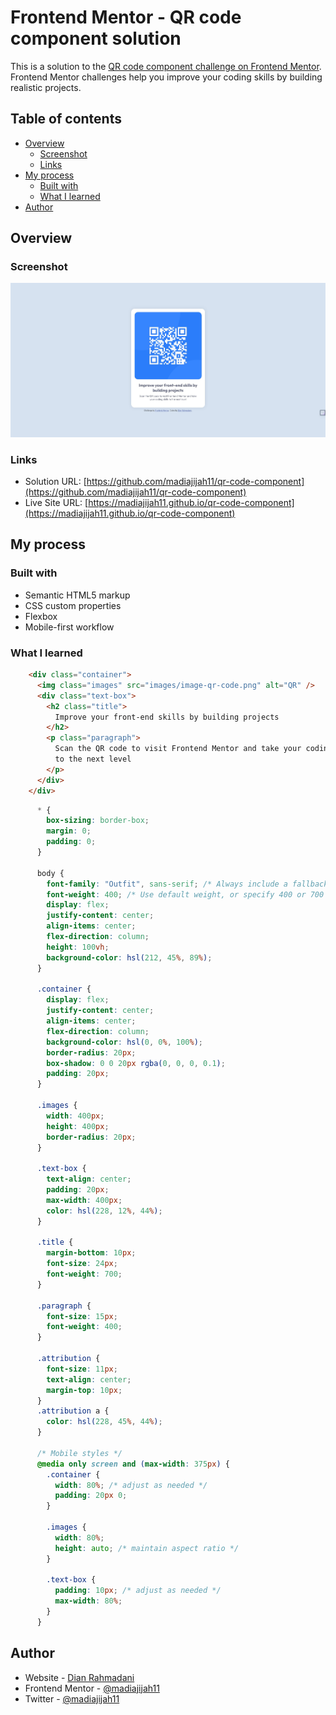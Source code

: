 # Frontend Mentor - QR code component solution

This is a solution to the [QR code component challenge on Frontend Mentor](https://www.frontendmentor.io/challenges/qr-code-component-iux_sIO_H). Frontend Mentor challenges help you improve your coding skills by building realistic projects. 

## Table of contents

- [Overview](#overview)
  - [Screenshot](#screenshot)
  - [Links](#links)
- [My process](#my-process)
  - [Built with](#built-with)
  - [What I learned](#what-i-learned)
- [Author](#author)

## Overview

### Screenshot

![](./screenshot.jpg)

### Links

- Solution URL: [https://github.com/madiajijah11/qr-code-component](https://github.com/madiajijah11/qr-code-component)
- Live Site URL: [https://madiajijah11.github.io/qr-code-component](https://madiajijah11.github.io/qr-code-component)

## My process

### Built with

- Semantic HTML5 markup
- CSS custom properties
- Flexbox
- Mobile-first workflow


### What I learned

```html
    <div class="container">
      <img class="images" src="images/image-qr-code.png" alt="QR" />
      <div class="text-box">
        <h2 class="title">
          Improve your front-end skills by building projects
        </h2>
        <p class="paragraph">
          Scan the QR code to visit Frontend Mentor and take your coding skills
          to the next level
        </p>
      </div>
    </div>
```
```css
      * {
        box-sizing: border-box;
        margin: 0;
        padding: 0;
      }

      body {
        font-family: "Outfit", sans-serif; /* Always include a fallback font */
        font-weight: 400; /* Use default weight, or specify 400 or 700 */
        display: flex;
        justify-content: center;
        align-items: center;
        flex-direction: column;
        height: 100vh;
        background-color: hsl(212, 45%, 89%);
      }

      .container {
        display: flex;
        justify-content: center;
        align-items: center;
        flex-direction: column;
        background-color: hsl(0, 0%, 100%);
        border-radius: 20px;
        box-shadow: 0 0 20px rgba(0, 0, 0, 0.1);
        padding: 20px;
      }

      .images {
        width: 400px;
        height: 400px;
        border-radius: 20px;
      }

      .text-box {
        text-align: center;
        padding: 20px;
        max-width: 400px;
        color: hsl(228, 12%, 44%);
      }

      .title {
        margin-bottom: 10px;
        font-size: 24px;
        font-weight: 700;
      }

      .paragraph {
        font-size: 15px;
        font-weight: 400;
      }

      .attribution {
        font-size: 11px;
        text-align: center;
        margin-top: 10px;
      }
      .attribution a {
        color: hsl(228, 45%, 44%);
      }

      /* Mobile styles */
      @media only screen and (max-width: 375px) {
        .container {
          width: 80%; /* adjust as needed */
          padding: 20px 0;
        }

        .images {
          width: 80%;
          height: auto; /* maintain aspect ratio */
        }

        .text-box {
          padding: 10px; /* adjust as needed */
          max-width: 80%;
        }
      }
```

## Author

- Website - [Dian Rahmadani](https://dian-rhmdni-portfolio.netlify.app)
- Frontend Mentor - [@madiajijah11](https://www.frontendmentor.io/profile/madiajijah11)
- Twitter - [@madiajijah11](https://www.twitter.com/madiajijah11)
